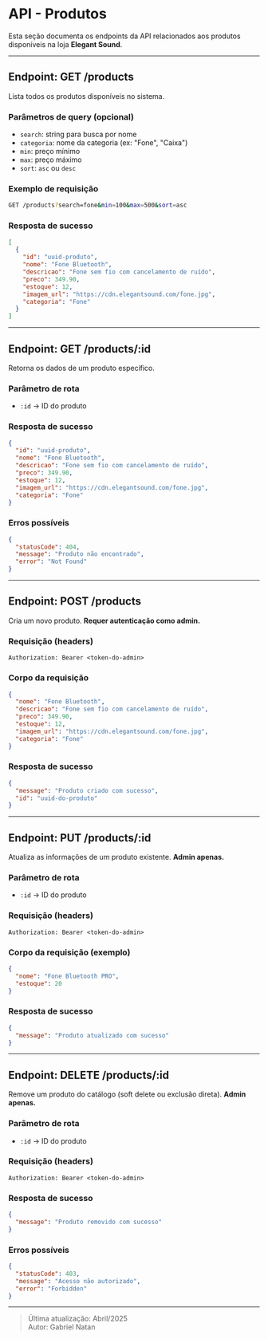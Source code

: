 # API - Produtos

Esta seção documenta os endpoints da API relacionados aos produtos disponíveis na loja **Elegant Sound**.

---

## Endpoint: GET /products

Lista todos os produtos disponíveis no sistema.

### Parâmetros de query (opcional)

- `search`: string para busca por nome
- `categoria`: nome da categoria (ex: "Fone", "Caixa")
- `min`: preço mínimo
- `max`: preço máximo
- `sort`: `asc` ou `desc`

### Exemplo de requisição

```bash
GET /products?search=fone&min=100&max=500&sort=asc
```

### Resposta de sucesso

```json
[
  {
    "id": "uuid-produto",
    "nome": "Fone Bluetooth",
    "descricao": "Fone sem fio com cancelamento de ruído",
    "preco": 349.90,
    "estoque": 12,
    "imagem_url": "https://cdn.elegantsound.com/fone.jpg",
    "categoria": "Fone"
  }
]
```

---

## Endpoint: GET /products/:id

Retorna os dados de um produto específico.

### Parâmetro de rota

- `:id` → ID do produto

### Resposta de sucesso

```json
{
  "id": "uuid-produto",
  "nome": "Fone Bluetooth",
  "descricao": "Fone sem fio com cancelamento de ruído",
  "preco": 349.90,
  "estoque": 12,
  "imagem_url": "https://cdn.elegantsound.com/fone.jpg",
  "categoria": "Fone"
}
```

### Erros possíveis

```json
{
  "statusCode": 404,
  "message": "Produto não encontrado",
  "error": "Not Found"
}
```

---

## Endpoint: POST /products

Cria um novo produto. **Requer autenticação como admin.**

### Requisição (headers)

```http
Authorization: Bearer <token-do-admin>
```

### Corpo da requisição

```json
{
  "nome": "Fone Bluetooth",
  "descricao": "Fone sem fio com cancelamento de ruído",
  "preco": 349.90,
  "estoque": 12,
  "imagem_url": "https://cdn.elegantsound.com/fone.jpg",
  "categoria": "Fone"
}
```

### Resposta de sucesso

```json
{
  "message": "Produto criado com sucesso",
  "id": "uuid-do-produto"
}
```

---

## Endpoint: PUT /products/:id

Atualiza as informações de um produto existente. **Admin apenas.**

### Parâmetro de rota

- `:id` → ID do produto

### Requisição (headers)

```http
Authorization: Bearer <token-do-admin>
```

### Corpo da requisição (exemplo)

```json
{
  "nome": "Fone Bluetooth PRO",
  "estoque": 20
}
```

### Resposta de sucesso

```json
{
  "message": "Produto atualizado com sucesso"
}
```

---

## Endpoint: DELETE /products/:id

Remove um produto do catálogo (soft delete ou exclusão direta). **Admin apenas.**

### Parâmetro de rota

- `:id` → ID do produto

### Requisição (headers)

```http
Authorization: Bearer <token-do-admin>
```

### Resposta de sucesso

```json
{
  "message": "Produto removido com sucesso"
}
```

### Erros possíveis

```json
{
  "statusCode": 403,
  "message": "Acesso não autorizado",
  "error": "Forbidden"
}
```

---

> Última atualização: Abril/2025  
> Autor: Gabriel Natan

